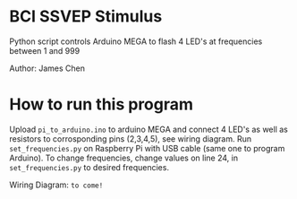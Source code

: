 # BCI SSVEP Stimulus
Python script controls Arduino MEGA to flash 4 LED's at frequencies between 1 and 999

Author: James Chen 

# How to run this program
Upload `pi_to_arduino.ino` to arduino MEGA and connect 4 LED's as well as resistors to corrosponding pins (2,3,4,5), see wiring diagram. Run `set_frequencies.py` on Raspberry Pi with USB cable (same one to program Arduino). To change frequencies, change values on line 24, in `set_frequencies.py` to desired frequencies. 


Wiring Diagram:
`to come!`